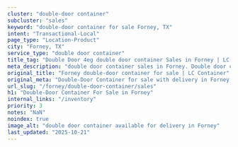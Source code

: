 ```yaml
---
cluster: "double-door container"
subcluster: "sales"
keyword: "double-door container for sale Forney, TX"
intent: "Transactional-Local"
page_type: "Location-Product"
city: "Forney, TX"
service_type: "double door container"
title_tag: "Double Door 4eg double door container Sales in Forney | LC Container"
meta_description: "double door container sales in Forney. Double door containers for easy access. Fast delivery, competitive pricing. Serving double door container area. Quote ID: D11. Call (214) 524-4168 for your free quote today."
original_title: "Forney double-door container for sale | LC Container"
original_meta: "Double-Door Container for sale with delivery in Forney, TX. LC Container — local Since 2003. Get pricing today."
url_slug: "/forney/double-door-container/sales"
h1: "Double-Door Container For Sale in Forney"
internal_links: "/inventory"
priority: 3
notes: "NaN"
noindex: true
image_alt: "double door container available for delivery in Forney"
last_updated: "2025-10-21"
---
```


<!-- TODO: Add unique city/inventory copy, images, and internal links here. -->
